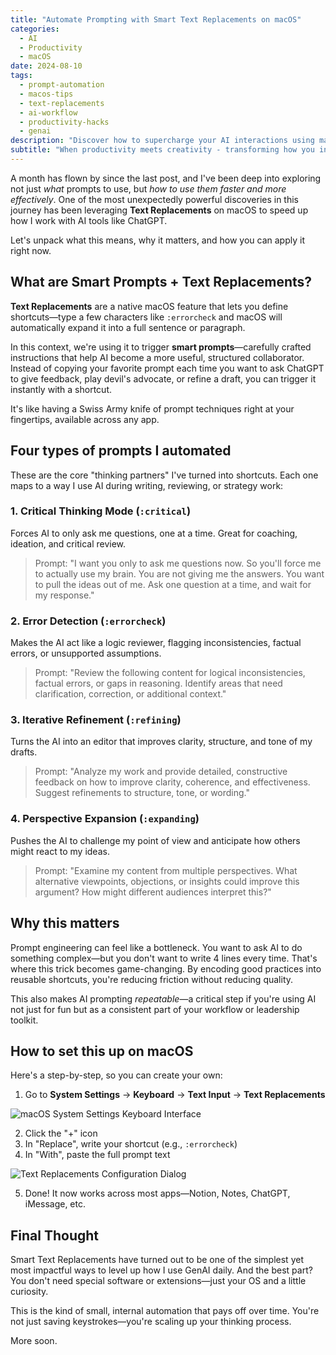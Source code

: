 ```yaml
---
title: "Automate Prompting with Smart Text Replacements on macOS"
categories:
  - AI
  - Productivity
  - macOS
date: 2024-08-10
tags:
  - prompt-automation
  - macos-tips
  - text-replacements
  - ai-workflow
  - productivity-hacks
  - genai
description: "Discover how to supercharge your AI interactions using macOS Text Replacements to create instant access to powerful prompts and thinking frameworks."
subtitle: "When productivity meets creativity - transforming how you interact with AI through automated smart prompts and native macOS features."
---
```


A month has flown by since the last post, and I've been deep into exploring not just _what_ prompts to use, but _how to use them faster and more effectively_. One of the most unexpectedly powerful discoveries in this journey has been leveraging **Text Replacements** on macOS to speed up how I work with AI tools like ChatGPT.

Let's unpack what this means, why it matters, and how you can apply it right now.

## What are Smart Prompts + Text Replacements?

**Text Replacements** are a native macOS feature that lets you define shortcuts—type a few characters like `:errorcheck` and macOS will automatically expand it into a full sentence or paragraph.

In this context, we're using it to trigger **smart prompts**—carefully crafted instructions that help AI become a more useful, structured collaborator. Instead of copying your favorite prompt each time you want to ask ChatGPT to give feedback, play devil's advocate, or refine a draft, you can trigger it instantly with a shortcut.

It's like having a Swiss Army knife of prompt techniques right at your fingertips, available across any app.

## Four types of prompts I automated

These are the core "thinking partners" I've turned into shortcuts. Each one maps to a way I use AI during writing, reviewing, or strategy work:

### 1. **Critical Thinking Mode** (`:critical`)

Forces AI to only ask me questions, one at a time. Great for coaching, ideation, and critical review.

> Prompt: "I want you only to ask me questions now. So you'll force me to actually use my brain. You are not giving me the answers. You want to pull the ideas out of me. Ask one question at a time, and wait for my response."

### 2. **Error Detection** (`:errorcheck`)

Makes the AI act like a logic reviewer, flagging inconsistencies, factual errors, or unsupported assumptions.

> Prompt: "Review the following content for logical inconsistencies, factual errors, or gaps in reasoning. Identify areas that need clarification, correction, or additional context."

### 3. **Iterative Refinement** (`:refining`)

Turns the AI into an editor that improves clarity, structure, and tone of my drafts.

> Prompt: "Analyze my work and provide detailed, constructive feedback on how to improve clarity, coherence, and effectiveness. Suggest refinements to structure, tone, or wording."

### 4. **Perspective Expansion** (`:expanding`)

Pushes the AI to challenge my point of view and anticipate how others might react to my ideas.

> Prompt: "Examine my content from multiple perspectives. What alternative viewpoints, objections, or insights could improve this argument? How might different audiences interpret this?"

## Why this matters

Prompt engineering can feel like a bottleneck. You want to ask AI to do something complex—but you don't want to write 4 lines every time. That's where this trick becomes game-changing. By encoding good practices into reusable shortcuts, you're reducing friction without reducing quality.

This also makes AI prompting _repeatable_—a critical step if you're using AI not just for fun but as a consistent part of your workflow or leadership toolkit.

## How to set this up on macOS

Here's a step-by-step, so you can create your own:

1. Go to **System Settings** → **Keyboard** → **Text Input** → **Text Replacements**

![macOS System Settings Keyboard Interface](/uploads/2024/08/config_1.png)

2. Click the "+" icon
3. In "Replace", write your shortcut (e.g., `:errorcheck`)
4. In "With", paste the full prompt text

![Text Replacements Configuration Dialog](/uploads/2024/08/config_2.png)

5. Done! It now works across most apps—Notion, Notes, ChatGPT, iMessage, etc.

## Final Thought

Smart Text Replacements have turned out to be one of the simplest yet most impactful ways to level up how I use GenAI daily. And the best part? You don't need special software or extensions—just your OS and a little curiosity.

This is the kind of small, internal automation that pays off over time. You're not just saving keystrokes—you're scaling up your thinking process.

More soon.
